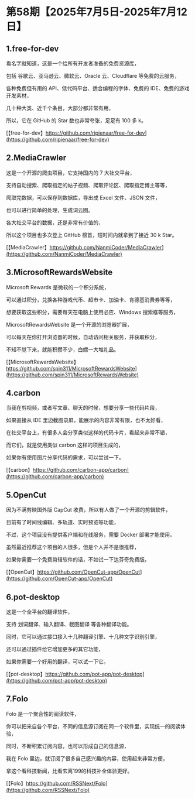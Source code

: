 # 第58期【2025年7月5日-2025年7月12日】

## 1.free-for-dev

看名字就知道，这是一个给所有开发者准备的免费资源库，

包括 谷歌云、亚马逊云、微软云、Oracle 云、Cloudflare 等免费的云服务，

各种免费但有用的 API、低代码平台、适合编程的字体、免费的 IDE、免费的游戏开发素材，

几十种大类、近千个条目，大部分都非常有用，

所以，它在 GitHub 的 Star 数也非常夸张，足足有 100 多 k。

[【free-for-dev】https://github.com/ripienaar/free-for-dev](https://github.com/ripienaar/free-for-dev)

## 2.MediaCrawler

这是一个开源的爬虫项目，它支持国内的 7 大社交平台，

支持自动搜索、爬取指定的帖子视频、爬取评论区、爬取指定博主等等，

爬取完数据，可以保存到数据库，导出成 Excel 文件、JSON 文件，

也可以进行简单的处理，生成词云图。

各大社交平台的数据，还是非常有价值的，

所以这个项目也多次登上 GitHub 榜首，短时间内就拿到了接近 30 k Star。

[【MediaCrawler】https://github.com/NanmiCoder/MediaCrawler](https://github.com/NanmiCoder/MediaCrawler)

## 3.MicrosoftRewardsWebsite

Microsoft Rewards 是微软的一个积分系统，

可以通过积分，兑换各种游戏代币、超市卡、加油卡、肯德基消费券等等，

想要获取这些积分，需要每天在电脑上使用必应、Windows 搜索框等服务，

MicrosoftRewardsWebsite 是一个开源的浏览器扩展，

可以每天在你打开浏览器的时候，自动访问相关服务，并获取积分，

不知不觉下来，就能积攒不少，白嫖一大堆礼品。

[【MicrosoftRewardsWebsite】https://github.com/spin311/MicrosoftRewardsWebsite](https://github.com/spin311/MicrosoftRewardsWebsite)

## 4.carbon

当我在剪视频，或者写文章、聊天的时候，想要分享一些代码片段，

如果直接从 IDE 里边截图录屏，能展示的内容非常有限，也不太好看，

在社交平台上，有很多人会分享类似这样的代码卡片，看起来非常不错，

而它们，就是使用类似 carbon 这样的项目生成的，

如果你有使用图片分享代码的需求，可以尝试一下。

[【carbon】https://github.com/carbon-app/carbon](https://github.com/carbon-app/carbon)

## 5.OpenCut

因为不满剪映国外版 CapCut 收费，所以有人做了一个开源的剪辑软件，

目前有了时间线编辑、多轨道、实时预览等功能，

不过，这个项目没有提供客户端和在线服务，需要 Docker 部署才能使用。

虽然最近推荐这个项目的人很多，但是个人并不是很推荐，

如果你需要一个免费剪辑软件的话，不如试一下达芬奇免费版。

[【OpenCut】https://github.com/OpenCut-app/OpenCut](https://github.com/OpenCut-app/OpenCut)

## 6.pot-desktop

这是一个全平台的翻译软件，

支持 划词翻译、输入翻译、截图翻译 等各种翻译功能。

同时，它可以通过接口接入十几种翻译引擎、十几种文字识别引擎，

还可以通过插件给它增加更多的其它功能，

如果你需要一个好用的翻译，可以试一下它。

[【pot-desktop】https://github.com/pot-app/pot-desktop](https://github.com/pot-app/pot-desktop)

## 7.Folo

Folo 是一个聚合性的阅读软件，

你可以把来自各个平台，不同的信息源订阅在同一个软件里，实现统一的阅读体验，

同时，不断积累订阅内容，也可以形成自己的信息源，

我在 Folo 里边，就订阅了很多自己感兴趣的内容，使用起来非常方便，

拿这个看科技新闻，比看玄离199的科技补全体验更好。

[【Folo】https://github.com/RSSNext/Folo](https://github.com/RSSNext/Folo)
